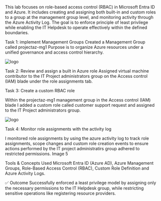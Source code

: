 This lab focuses on role-based access control (RBAC) in Microsoft Entra ID and Azure. It includes creating and assigning both built-in and custom roles to a group at the management group level, and monitoring activity through the Azure Activity Log. The goal is to enforce principle of least privilege while enabling the IT Helpdesk to operate effectively within the defined boundaries.

Task 1: implement Management Groups
Created a Management Group called projectaz-mg1
Purpose is to organize Azure resources under a unified governance and access control hierarchy. 

![logo](https://github.com/dy1000/Azure-Administrator-AZ-104-Labs/blob/main/Labs/All-Files/Lab2-Pic1.png?raw=true)

Task 2: Review and assign a built in Azure role
Assigned virtual machine contributor to the IT Project administrators group on the Access control (IAM) blade under the role assignments tab.

Task 3: Create a custom RBAC role

Within the projectaz-mg1 management group in the Access control (IAM) blade I added a custom role called customer support request and assigned to the IT Project administrators group.

![logo](https://github.com/dy1000/Azure-Administrator-AZ-104-Labs/blob/main/Labs/All-Files/Lab2-Pic3.png?raw=true)

Task 4: Monitor role assignments with the activity log

I monitored role assignments by using the azure activity log to track role assignments, scope changes and custom role creation events to ensure actions performed by the IT project administratirs group adhered to restricted permissions.
Image 5

Tools & Concepts Used
Microsoft Entra ID (Azure AD), Azure Management Groups, Role-Based Access Control (RBAC), Custom Role Definition  and Azure Activity Logs.

✅ Outcome
 Successfully enforced a least privilege model by assigning only the necessary permissions to the IT Helpdesk group, while restricting sensitive operations like registering resource providers.


